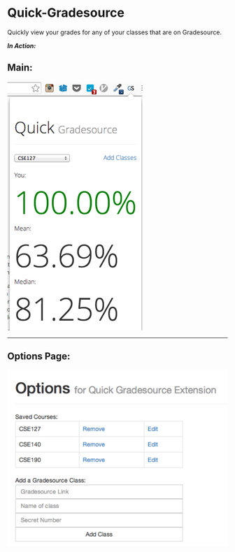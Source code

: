 Quick-Gradesource
=================
Quickly view your grades for any of your classes that are on Gradesource.

***In Action:***

## Main:

![Screenshot](/screenshots/image_1.png?raw=true "Screenshot")

---
## Options Page:

![Screenshot](/screenshots/options.png?raw=true "Screenshot")

